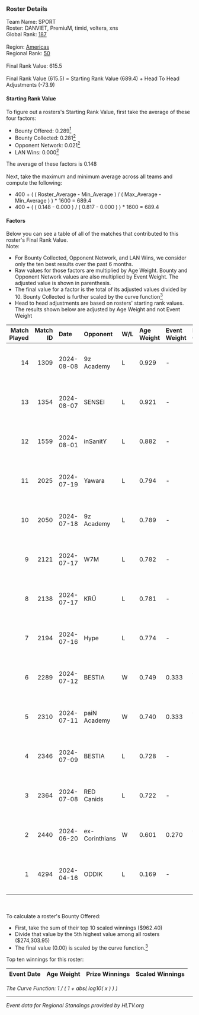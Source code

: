 ### Roster Details<br />
Team Name: SPORT<br />
Roster: DANVIET, PremiuM, timid, voltera, xns<br />
Global Rank: [187](../../standings_global_2024_09_18.md)<br />
<br />
Region: [Americas]( ../../standings_americas_2024_09_18.md)<br />
Regional Rank: [50]( ../../standings_americas_2024_09_18.md)<br />
<br />
Final Rank Value:  615.5<br />
<br />
Final Rank Value (615.5) = Starting Rank Value (689.4) + Head To Head Adjustments (-73.9)<br />

#### Starting Rank Value<br />
To figure out a rosters's Starting Rank Value, first take the average of these four factors:<br />
- Bounty Offered: 0.289[<sup>1</sup>](#table2)
- Bounty Collected: 0.281[<sup>2</sup>](#table1)
- Opponent Network: 0.021[<sup>2</sup>](#table1)
- LAN Wins: 0.000[<sup>2</sup>](#table1)

The average of these factors is 0.148<br />
<br />
Next, take the maximum and minimum average across all teams and compute the following:<br />
- 400 + ( ( Roster_Average - Min_Average ) / ( Max_Average - Min_Average ) ) * 1600 = 689.4
- 400 + ( ( 0.148 - 0.000 ) / ( 0.817 - 0.000 ) ) * 1600 = 689.4


#### Factors<br />
Below you can see a table of all of the matches that contributed to this roster's Final Rank Value.<br />
Note:<br />

- For Bounty Collected, Opponent Network, and LAN Wins, we consider only the ten best results over the past 6 months.
- Raw values for those factors are multiplied by Age Weight. Bounty and Opponent Network values are also multiplied by Event Weight. The adjusted value is shown in parenthesis.
- The final value for a factor is the total of its adjusted values divided by 10. Bounty Collected is further scaled by the curve function[<sup>3</sup>](#curveFunction)
- Head to head adjustments are based on rosters' starting rank values. The results shown below are adjusted by Age Weight and not Event Weight
<span id="table1"></span><br />


| Match Played | Match ID | Date       | Opponent       | W/L | Age Weight | Event Weight | Bounty Collected | Opponent Network | LAN Wins  | H2H Adj. | Roster                                 |
| -: | -: | :- | :- | :- | :- | :- | :- | :- | :- | -: | :- |
|           14 |     1309 | 2024-08-08 | 9z Academy     | L   | 0.929      | -            | -                | -                | -         |   -19.41 | DANVIET, PremiuM, timid, voltera, xns  |
|           13 |     1354 | 2024-08-07 | SENSEI         | L   | 0.921      | -            | -                | -                | -         |   -11.81 | DANVIET, PremiuM, timid, voltera, xns  |
|           12 |     1559 | 2024-08-01 | inSanitY       | L   | 0.882      | -            | -                | -                | -         |    -4.64 | DANVIET, PremiuM, timid, voltera, xns  |
|           11 |     2025 | 2024-07-19 | Yawara         | L   | 0.794      | -            | -                | -                | -         |   -18.30 | DANVIET, PremiuM, timid, voltera, xns  |
|           10 |     2050 | 2024-07-18 | 9z Academy     | L   | 0.789      | -            | -                | -                | -         |   -18.28 | DANVIET, PremiuM, timid, voltera, xns  |
|            9 |     2121 | 2024-07-17 | W7M            | L   | 0.782      | -            | -                | -                | -         |    -9.49 | DANVIET, PremiuM, timid, voltera, xns  |
|            8 |     2138 | 2024-07-17 | KRÜ            | L   | 0.781      | -            | -                | -                | -         |    -7.25 | DANVIET, PremiuM, timid, voltera, xns  |
|            7 |     2194 | 2024-07-16 | Hype           | L   | 0.774      | -            | -                | -                | -         |    -7.62 | DANVIET, PremiuM, timid, voltera, xns  |
|            6 |     2289 | 2024-07-12 | BESTIA         | W   | 0.749      | 0.333        | 0.109 (0.027)    | 0.824 (0.206)    | 0 (0.000) |    19.44 | DANVIET, PremiuM, timid, voltera, xns  |
|            5 |     2310 | 2024-07-11 | paiN Academy   | W   | 0.740      | 0.333        | 0.000 (0.000)    | 0.000 (0.000)    | 0 (0.000) |     3.80 | DANVIET, PremiuM, timid, voltera, xns  |
|            4 |     2346 | 2024-07-09 | BESTIA         | L   | 0.728      | -            | -                | -                | -         |    -3.60 | DANVIET, PremiuM, timid, voltera, xns  |
|            3 |     2364 | 2024-07-08 | RED Canids     | L   | 0.722      | -            | -                | -                | -         |    -1.65 | DANVIET, PremiuM, timid, voltera, xns  |
|            2 |     2440 | 2024-06-20 | ex-Corinthians | W   | 0.601      | 0.270        | 0.003 (0.001)    | 0.000 (0.000)    | 0 (0.000) |     5.37 | DANVIET, farias, PremiuM, voltera, xns |
|            1 |     4294 | 2024-04-16 | ODDIK          | L   | 0.169      | -            | -                | -                | -         |    -0.44 | DANVIET, farias, PremiuM, voltera, xns |

<br />
<span id="table2"></span><br />
To calculate a roster's Bounty Offered:<br />

- First, take the sum of their top 10 scaled winnings ($962.40)
- Divide that value by the 5th highest value among all rosters ($274,303.95)
- The final value (0.00) is scaled by the curve function.[<sup>3</sup>](#curveFunction)

Top ten winnings for this roster:<br />

| Event Date | Age Weight | Prize Winnings | Scaled Winnings |
| :- | -: | :- | :- |


<span id="curveFunction"></span>_The Curve Function: 1 / ( 1 + abs( log10( x ) ) )_<br />

---
_Event data for Regional Standings provided by HLTV.org_<br />
